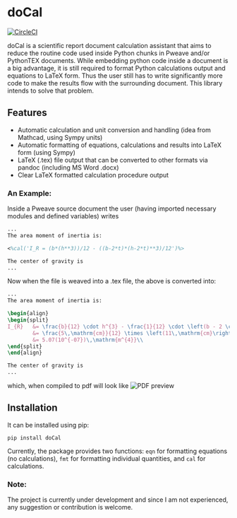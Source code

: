 # doCal

[![CircleCI](https://circleci.com/gh/K1DV5/doCal.svg?style=svg)](https://circleci.com/gh/K1DV5/doCal)

doCal is a scientific report document calculation assistant that aims to reduce the routine code used inside Python chunks in Pweave and/or PythonTEX documents. While embedding python code inside a document is a big advantage, it is still required to format Python calculations output and equations to LaTeX form. Thus the user still has to write significantly more code to make the results flow with the surrounding document. This library intends to solve that problem.

## Features
* Automatic calculation and unit conversion and handling (idea from Mathcad, using Sympy units)
* Automatic formatting of equations, calculations and results into LaTeX form (using Sympy)
* LaTeX (.tex) file output that can be converted to other formats via pandoc (including MS Word .docx)
* Clear LaTeX formatted calculation procedure output

### An Example:
Inside a Pweave source document the user (having imported necessary modules and defined variables) writes
```latex
...
The area moment of inertia is:

<%cal('I_R = (b*(h**3))/12 - ((b-2*t)*(h-2*t)**3)/12')%>

The center of gravity is
...
```
Now when the file is weaved into a .tex file, the above is converted into:
```latex
...
The area moment of inertia is:

\begin{align}
\begin{split}
I_{R}	&= \frac{b}{12} \cdot h^{3} - \frac{1}{12} \cdot \left(b - 2 \cdot t\right) \cdot \left(h - 2 \cdot t\right)^{3}\\
		&= \frac{5\,\mathrm{cm}}{12} \times \left(11\,\mathrm{cm}\right)^{3} - \frac{1}{12} \times \left(5\,\mathrm{cm} - 2 \times 1\,\mathrm{mm}\right) \times \left(11\,\mathrm{cm} - 2 \times 1\,\mathrm{mm}\right)^{3}\\
		&= 5.07(10^{-07})\,\mathrm{m^{4}}\\
\end{split}
\end{align}

The center of gravity is
...
```
which, when compiled to pdf will look like
![PDF preview](https://raw.githubusercontent.com/K1DV5/doCal/master/examples/figures/pdfpre.PNG "PDF preview")

## Installation
It can be installed using pip:
```
pip install doCal
```
Currently, the package provides two functions: ```eqn``` for formatting equations (no calculations), ```fmt``` for formatting individual quantities, and ```cal``` for calculations.

### Note:
The project is currently under development and since I am not experienced, any suggestion or contribution is welcome.
